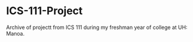 # ICS-111-Project

Archive of projectt from ICS 111 during my freshman year of college at UH: Manoa.
